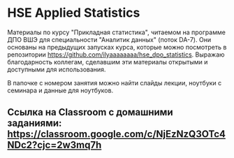 # HSE Applied Statistics
Материалы по курсу "Прикладная статистика", читаемом на программе ДПО ВШЭ для специальности "Аналитик данных" (поток DA-7). Они основаны на предыдущих запусках курса, которые можно посмотреть в репозитории https://github.com/ilyaaaaaaaa/hse_dpo_statistics. Выражаю благодарность коллегам, сделавшим эти материалы открытыми и доступными для использования.

В папочке с номером занятия можно найти слайды лекции, ноутбуки с семинара и данные для ноутбуков.

## Ссылка на Classroom c домашними заданиями: https://classroom.google.com/c/NjEzNzQ3OTc4NDc2?cjc=2w3mq7h
